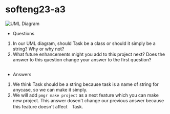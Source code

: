 # softeng23-a3


![UML Diagram](doc/uml.png)
* Questions
1. In our UML diagram, should Task be a class or should it simply be a string?  Why or why not?
1. What future enhancements might you add to this project next?  Does the answer to this question change your answer to the first question?
##
* Answers
1. We think Task should be a string because task is a name of string for anycase, so we can make it simply.
1. We will add `pmgr make project` as a next feature which you can make new project. This answer dosen't change our previous answer because this feature doesn't affect　Task.
